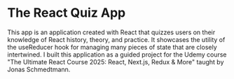 # The React Quiz App

This app is an application created with React that quizzes users on their knowledge of React history, theory, and practice. It showcases the utility of the useReducer hook for managing many pieces of state that are closely intertwined. I built this application as a guided project for the Udemy course "The Ultimate React Course 2025: React, Next.js, Redux & More" taught by Jonas Schmedtmann.
